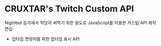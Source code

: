# CRUXTAR's Twitch Custom API

Nightbot 등지에서 적당히 써먹기 위한 용도로 JavaScript를 이용한 커스텀 API 제작 연습.

- 업타임 명령어를 위한 업타임 표시 API
